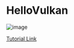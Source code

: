 # HelloVulkan

![image](https://github.com/francesctr4/HelloVulkan/assets/99948892/19563997-76bd-43c3-be49-1c8dd5dadef6)

[Tutorial Link](https://vulkan-tutorial.com/Introduction)

